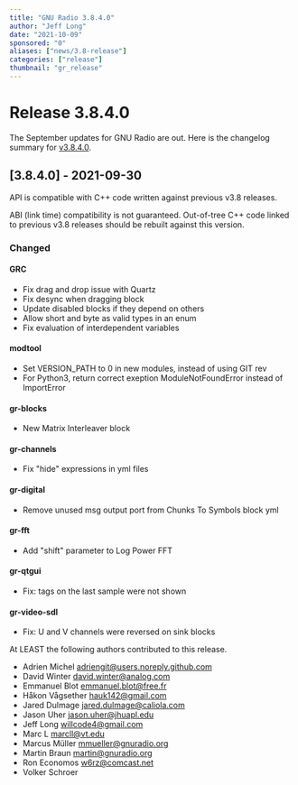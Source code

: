 ```yaml
---
title: "GNU Radio 3.8.4.0"
author: "Jeff Long"
date: "2021-10-09"
sponsored: "0"
aliases: ["news/3.8-release"]
categories: ["release"]
thumbnail: "gr_release"
---
```

# Release 3.8.4.0

The September updates for GNU Radio are out. Here is the changelog summary for [v3.8.4.0](https://github.com/gnuradio/gnuradio/releases/tag/v3.8.4.0).

<!--more-->
## [3.8.4.0] - 2021-09-30

API is compatible with C++ code written against previous v3.8 releases.

ABI (link time) compatibility is not guaranteed. Out-of-tree C++ code
linked to previous v3.8 releases should be rebuilt against this version.

### Changed

#### GRC

- Fix drag and drop issue with Quartz
- Fix desync when dragging block
- Update disabled blocks if they depend on others
- Allow short and byte as valid types in an enum
- Fix evaluation of interdependent variables

#### modtool

- Set VERSION_PATH to 0 in new modules, instead of using GIT rev
- For Python3, return correct exeption ModuleNotFoundError instead of ImportError

#### gr-blocks

- New Matrix Interleaver block

#### gr-channels

- Fix "hide" expressions in yml files

#### gr-digital

- Remove unused msg output port from Chunks To Symbols block yml

#### gr-fft

- Add "shift" parameter to Log Power FFT

#### gr-qtgui

- Fix: tags on the last sample were not shown

#### gr-video-sdl

- Fix: U and V channels were reversed on sink blocks

At LEAST the following authors contributed to this release.

- Adrien Michel <adriengit@users.noreply.github.com>
- David Winter <david.winter@analog.com>
- Emmanuel Blot <emmanuel.blot@free.fr>
- Håkon Vågsether <hauk142@gmail.com>
- Jared Dulmage <jared.dulmage@caliola.com>
- Jason Uher <jason.uher@jhuapl.edu>
- Jeff Long <willcode4@gmail.com>
- Marc L <marcll@vt.edu>
- Marcus Müller <mmueller@gnuradio.org>
- Martin Braun <martin@gnuradio.org>
- Ron Economos <w6rz@comcast.net>
- Volker Schroer

